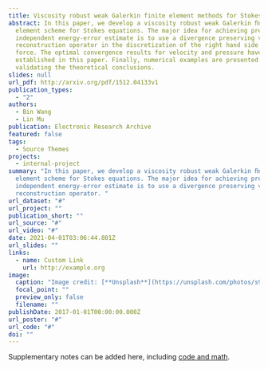 ```yaml
---
title: Viscosity robust weak Galerkin finite element methods for Stokes problems
abstract: In this paper, we develop a viscosity robust weak Galerkin ﬁnite
  element scheme for Stokes equations. The major idea for achieving pressure
  independent energy-error estimate is to use a divergence preserving velocity
  reconstruction operator in the discretization of the right hand side body
  force. The optimal convergence results for velocity and pressure have been
  established in this paper. Finally, numerical examples are presented for
  validating the theoretical conclusions.
slides: null
url_pdf: http://arxiv.org/pdf/1512.04133v1
publication_types:
  - "2"
authors:
  - Bin Wang
  - Lin Mu
publication: Electronic Research Archive
featured: false
tags:
  - Source Themes
projects:
  - internal-project
summary: "In this paper, we develop a viscosity robust weak Galerkin ﬁnite
  element scheme for Stokes equations. The major idea for achieving pressure
  independent energy-error estimate is to use a divergence preserving velocity
  reconstruction operator. "
url_dataset: "#"
url_project: ""
publication_short: ""
url_source: "#"
url_video: "#"
date: 2021-04-01T03:06:44.801Z
url_slides: ""
links:
  - name: Custom Link
    url: http://example.org
image:
  caption: "Image credit: [**Unsplash**](https://unsplash.com/photos/s9CC2SKySJM)"
  focal_point: ""
  preview_only: false
  filename: ""
publishDate: 2017-01-01T00:00:00.000Z
url_poster: "#"
url_code: "#"
doi: ""
---
```


Supplementary notes can be added here, including [code and math](https://wowchemy.com/docs/content/writing-markdown-latex/).
